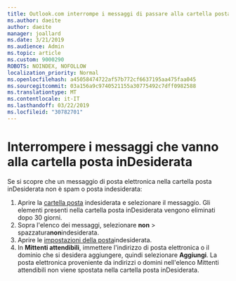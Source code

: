 ```yaml
---
title: Outlook.com interrompe i messaggi di passare alla cartella posta indesiderata
ms.author: daeite
author: daeite
manager: joallard
ms.date: 3/21/2019
ms.audience: Admin
ms.topic: article
ms.custom: 9000290
ROBOTS: NOINDEX, NOFOLLOW
localization_priority: Normal
ms.openlocfilehash: a45058474722af57b772cf6637195aa475faa045
ms.sourcegitcommit: 03a156a9c9740521155a30775492c7dff0982588
ms.translationtype: MT
ms.contentlocale: it-IT
ms.lasthandoff: 03/22/2019
ms.locfileid: "30782701"
---
```

# <a name="stop-messages-going-to-your-junk-email-folder"></a>Interrompere i messaggi che vanno alla cartella posta inDesiderata

Se si scopre che un messaggio di posta elettronica nella cartella posta inDesiderata non è spam o posta indesiderata:

1. Aprire la [cartella posta](https://outlook.live.com/mail/junkemail) indesiderata e selezionare il messaggio. Gli elementi presenti nella cartella posta inDesiderata vengono eliminati dopo 30 giorni.
1. Sopra l'elenco dei messaggi, selezionare **non** > spazzatura**non**indesiderata.
1. Aprire le [impostazioni della posta](https://go.microsoft.com/fwlink/?linkid=2035804)indesiderata.
1. In **Mittenti attendibili**, immettere l'indirizzo di posta elettronica o il dominio che si desidera aggiungere, quindi selezionare **Aggiungi**. La posta elettronica proveniente da indirizzi o domini nell'elenco Mittenti attendibili non viene spostata nella cartella posta inDesiderata.